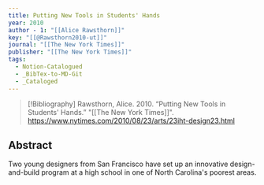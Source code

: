```yaml
---
title: Putting New Tools in Students' Hands
year: 2010
author - 1: "[[Alice Rawsthorn]]"
key: "[[@Rawsthorn2010-ut]]"
journal: "[[The New York Times]]"
publisher: "[[The New York Times]]"
tags:
  - Notion-Catalogued
  - _BibTex-to-MD-Git
  - _Cataloged
---
```


> [!Bibliography]
> Rawsthorn, Alice. 2010. “Putting New Tools in Students' Hands.” "[[The New York Times]]". https://www.nytimes.com/2010/08/23/arts/23iht-design23.html

## Abstract
Two young designers from San Francisco have set up an innovative design-and-build program at a high school in one of North Carolina's poorest areas.